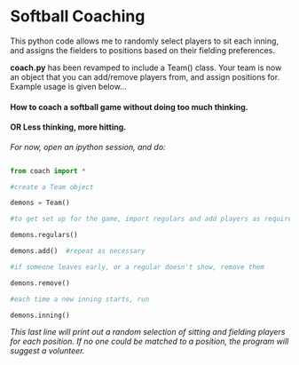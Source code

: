 Softball Coaching
============

This python code allows me to randomly select players to sit each
inning, and assigns the fielders to positions based on their fielding
preferences.

**coach.py** has been revamped to include a Team() class. Your team is
now an object that you can add/remove players from, and assign
positions for. Example usage is given below...

#### How to coach a softball game without doing too much thinking.

#### OR Less thinking, more hitting.

*For now, open an ipython session, and do:*

```python

from coach import *

#create a Team object

demons = Team()

#to get set up for the game, import regulars and add players as required

demons.regulars()

demons.add()  #repeat as necessary

#if someone leaves early, or a regular doesn't show, remove them

demons.remove()

#each time a new inning starts, run

demons.inning()

```

*This last line will print out a random selection of sitting and fielding players for each position. If no one could be matched to a position, the program will suggest a volunteer.*
